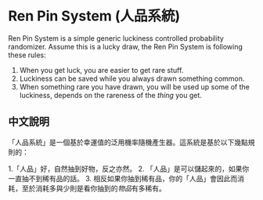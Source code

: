 Ren Pin System (人品系統)
========

Ren Pin System is a simple generic luckiness controlled probability randomizer. Assume this is a lucky draw, the Ren Pin System is following these rules:

1. When you get luck, you are easier to get rare stuff.
2. Luckiness can be saved while you always drawn something common.
3. When something rare you have drawn, you will be used up some of the luckiness, depends on the rareness of the *thing* you get.

中文說明
------

「人品系統」是一個基於幸運值的泛用機率隨機產生器。這系統是基於以下幾點規則的：

1.「人品」好，自然抽到好物，反之亦然。
2. 「人品」是可以儲起來的，如果你一直抽不到稀有品的話。
3. 相反如果你抽到稀有品，你的「人品」會因此而消耗，至於消耗多與少則是看你抽到的*物品*有多稀有。